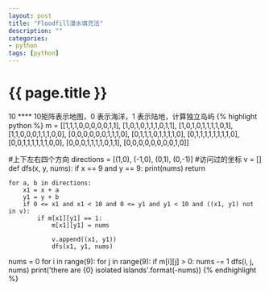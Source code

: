 ```yaml
---
layout: post
title: "Floodfill漫水填充法"
description: ""
categories: 
- python
tags: [python]
---
```

{{ page.title }}
================
10 **** 10矩阵表示地图，0 表示海洋，1 表示陆地，计算独立岛屿
{% highlight python %}
m = [[1,1,1,0,0,0,0,0,1,1], 
     [1,0,1,0,1,1,1,0,1,1],
     [1,0,1,0,1,1,1,1,0,1],
     [1,1,0,0,0,1,1,1,0,0],
     [0,0,0,0,0,0,1,1,1,0],
     [0,1,1,1,0,1,1,1,1,0],
     [0,1,1,1,1,1,1,1,1,0],
     [0,0,1,1,1,1,1,1,0,0],
     [0,0,0,1,1,1,1,0,1,1],
     [0,0,0,0,0,0,0,0,1,0]]

#上下左右四个方向
directions = [(1,0), (-1,0), (0,1), (0,-1)]
#访问过的坐标
v = []
def dfs(x, y, nums):
    if x == 9 and y == 9:
        print(nums)
        return 

    for a, b in directions:
        x1 = x + a
        y1 = y + b
        if 0 <= x1 and x1 < 10 and 0 <= y1 and y1 < 10 and ((x1, y1) not in v):
            if m[x1][y1] == 1:
                m[x1][y1] = nums
                
                v.append((x1, y1))
                dfs(x1, y1, nums)

nums = 0
for i in range(9):
    for j in range(9):
        if m[i][j] > 0:
            nums -= 1
            dfs(i, j, nums)
print('there are {0} isolated islands'.format(-nums))
{% endhighlight %}




